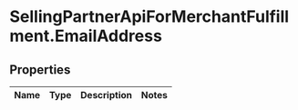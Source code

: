 # SellingPartnerApiForMerchantFulfillment.EmailAddress

## Properties
Name | Type | Description | Notes
------------ | ------------- | ------------- | -------------
